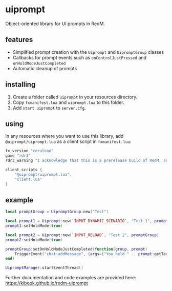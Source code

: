 # uiprompt

Object-oriented library for UI prompts in RedM.

## features

- Simplified prompt creation with the `Uiprompt` and `UipromptGroup` classes
- Callbacks for prompt events such as `onControlJustPressed` and `onHoldModeJustCompleted`
- Automatic cleanup of prompts

## installing

1. Create a folder called `uiprompt` in your resources directory.
2. Copy `fxmanifest.lua` and `uiprompt.lua` to this folder.
3. Add `start uiprompt` to `server.cfg`.

## using

In any resources where you want to use this library, add `@uiprompt/uiprompt.lua` as a client script in `fxmanifest.lua`:

```lua
fx_version "cerulean"
game "rdr3"
rdr3_warning "I acknowledge that this is a prerelease build of RedM, and I am aware my resources *will* become incompatible once RedM ships."

client_scripts {
	"@uiprompt/uiprompt.lua",
	"client.lua"
}
```

## example

```lua
local promptGroup = UipromptGroup:new("Test")

local prompt1 = Uiprompt:new(`INPUT_DYNAMIC_SCENARIO`, "Test 1", promptGroup)
prompt1:setHoldMode(true)

local prompt2 = Uiprompt:new(`INPUT_RELOAD`, "Test 2", promptGroup)
prompt2:setHoldMode(true)

promptGroup:setOnHoldModeJustCompleted(function(group, prompt)
	TriggerEvent("chat:addMessage", {args={"You held " .. prompt:getText() .. "!"}})
end)

UipromptManager:startEventThread()
```

Further documentation and code examples are provided here: https://kibook.github.io/redm-uiprompt
